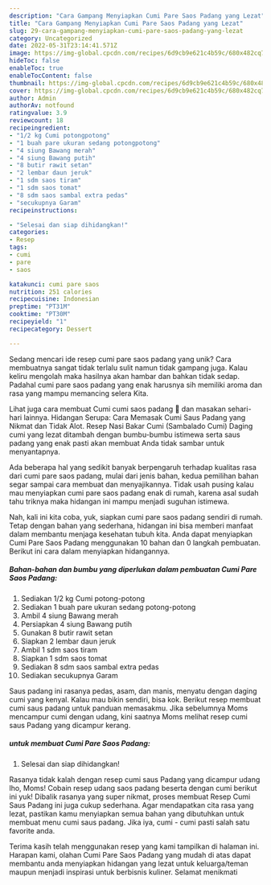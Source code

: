 ```yaml
---
description: "Cara Gampang Menyiapkan Cumi Pare Saos Padang yang Lezat"
title: "Cara Gampang Menyiapkan Cumi Pare Saos Padang yang Lezat"
slug: 29-cara-gampang-menyiapkan-cumi-pare-saos-padang-yang-lezat
category: Uncategorized
date: 2022-05-31T23:14:41.571Z
image: https://img-global.cpcdn.com/recipes/6d9cb9e621c4b59c/680x482cq70/cumi-pare-saos-padang-foto-resep-utama.jpg
hideToc: false
enableToc: true
enableTocContent: false
thumbnail: https://img-global.cpcdn.com/recipes/6d9cb9e621c4b59c/680x482cq70/cumi-pare-saos-padang-foto-resep-utama.jpg
cover: https://img-global.cpcdn.com/recipes/6d9cb9e621c4b59c/680x482cq70/cumi-pare-saos-padang-foto-resep-utama.jpg
author: Admin
authorAv: notfound
ratingvalue: 3.9
reviewcount: 18
recipeingredient:
- "1/2 kg Cumi potongpotong"
- "1 buah pare ukuran sedang potongpotong"
- "4 siung Bawang merah"
- "4 siung Bawang putih"
- "8 butir rawit setan"
- "2 lembar daun jeruk"
- "1 sdm saos tiram"
- "1 sdm saos tomat"
- "8 sdm saos sambal extra pedas"
- "secukupnya Garam"
recipeinstructions:

- "Selesai dan siap dihidangkan!"
categories:
- Resep
tags:
- cumi
- pare
- saos

katakunci: cumi pare saos 
nutrition: 251 calories
recipecuisine: Indonesian
preptime: "PT31M"
cooktime: "PT30M"
recipeyield: "1"
recipecategory: Dessert

---
```





Sedang mencari ide resep cumi pare saos padang yang unik? Cara membuatnya sangat tidak terlalu sulit namun tidak gampang juga. Kalau keliru mengolah maka hasilnya akan hambar dan bahkan tidak sedap. Padahal cumi pare saos padang yang enak harusnya sih memiliki aroma dan rasa yang mampu memancing selera Kita.





Lihat juga cara membuat Cumi cumi saos padang 🦑 dan masakan sehari-hari lainnya. Hidangan Serupa: Cara Memasak Cumi Saus Padang yang Nikmat dan Tidak Alot. Resep Nasi Bakar Cumi (Sambalado Cumi) Daging cumi yang lezat ditambah dengan bumbu-bumbu istimewa serta saus padang yang enak pasti akan membuat Anda tidak sambar untuk menyantapnya.

Ada beberapa hal yang sedikit banyak berpengaruh terhadap kualitas rasa dari cumi pare saos padang, mulai dari jenis bahan, kedua pemilihan bahan segar sampai cara membuat dan menyajikannya. Tidak usah pusing kalau mau menyiapkan cumi pare saos padang enak di rumah, karena asal sudah tahu triknya maka hidangan ini mampu menjadi suguhan istimewa.






Nah, kali ini kita coba, yuk, siapkan cumi pare saos padang sendiri di rumah. Tetap dengan bahan yang sederhana, hidangan ini bisa memberi manfaat dalam membantu menjaga kesehatan tubuh kita. Anda dapat menyiapkan Cumi Pare Saos Padang menggunakan 10 bahan dan 0 langkah pembuatan. Berikut ini cara dalam menyiapkan hidangannya.

<!--inarticleads1-->

##### Bahan-bahan dan bumbu yang diperlukan dalam pembuatan Cumi Pare Saos Padang:

1. Sediakan 1/2 kg Cumi potong-potong
1. Sediakan 1 buah pare ukuran sedang potong-potong
1. Ambil 4 siung Bawang merah
1. Persiapkan 4 siung Bawang putih
1. Gunakan 8 butir rawit setan
1. Siapkan 2 lembar daun jeruk
1. Ambil 1 sdm saos tiram
1. Siapkan 1 sdm saos tomat
1. Sediakan 8 sdm saos sambal extra pedas
1. Sediakan secukupnya Garam


Saus padang ini rasanya pedas, asam, dan manis, menyatu dengan daging cumi yang kenyal. Kalau mau bikin sendiri, bisa kok. Berikut resep membuat cumi saus padang untuk panduan memasakmu. Jika sebelumnya Moms mencampur cumi dengan udang, kini saatnya Moms melihat resep cumi saus Padang yang dicampur kerang. 

<!--inarticleads2-->

#####  untuk membuat Cumi Pare Saos Padang:


1. Selesai dan siap dihidangkan!

Rasanya tidak kalah dengan resep cumi saus Padang yang dicampur udang lho, Moms! Cobain resep udang saos padang beserta dengan cumi berikut ini yuk! Dibalik rasanya yang super nikmat, proses membuat Resep Cumi Saus Padang ini juga cukup sederhana. Agar mendapatkan cita rasa yang lezat, pastikan kamu menyiapkan semua bahan yang dibutuhkan untuk membuat menu cumi saus padang. Jika iya, cumi - cumi pasti salah satu favorite anda. 

Terima kasih telah menggunakan resep yang kami tampilkan di halaman ini. Harapan kami, olahan Cumi Pare Saos Padang yang mudah di atas dapat membantu anda menyiapkan hidangan yang lezat untuk keluarga/teman maupun menjadi inspirasi untuk berbisnis kuliner. Selamat menikmati
